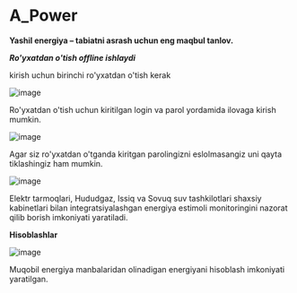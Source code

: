 # A_Power
**Yashil energiya – tabiatni asrash uchun eng maqbul tanlov.**

_**Ro'yxatdan o'tish offline ishlaydi**_

kirish uchun birinchi ro'yxatdan o'tish kerak

![image](https://github.com/Obidbek/A_Power/assets/81302068/94603cd7-c1c3-4655-9743-db2a7b329726)

Ro'yxatdan o'tish uchun kiritilgan login va parol yordamida ilovaga kirish mumkin.

![image](https://github.com/Obidbek/A_Power/assets/81302068/ba3c40ca-961a-41b4-958d-481e2b5e2560)

Agar siz ro'yxatdan o'tganda kiritgan parolingizni eslolmasangiz uni qayta tiklashingiz ham mumkin.

![image](https://github.com/Obidbek/A_Power/assets/81302068/53f70dfd-73c7-40a5-8554-73817934d80e)

Elektr tarmoqlari, Hududgaz, Issiq va Sovuq suv tashkilotlari shaxsiy kabinetlari bilan integratsiyalashgan energiya estimoli monitoringini nazorat qilib borish imkoniyati yaratiladi.

**Hisoblashlar**

![image](https://github.com/Obidbek/A_Power/assets/81302068/a184c7c8-6338-46d2-a5a7-fcffae87b230)

Muqobil energiya manbalaridan olinadigan energiyani hisoblash imkoniyati yaratilgan.
